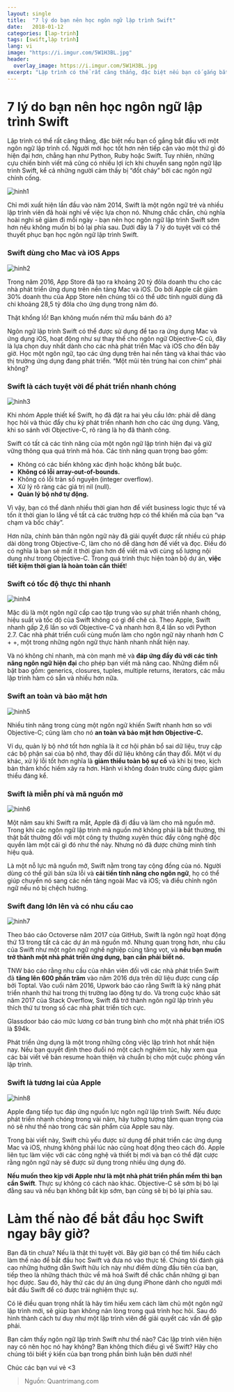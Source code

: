 ```yaml
---
layout: single
title:  "7 lý do bạn nên học ngôn ngữ lập trình Swift"
date:   2018-01-12
categories: [lap-trinh]
tags: [swift,lập trình]
lang: vi
image: "https://i.imgur.com/5W1H3BL.jpg"
header:
  overlay_image: https://i.imgur.com/5W1H3BL.jpg
excerpt: "Lập trình có thể rất căng thẳng, đặc biệt nếu bạn cố gắng bắt đầu với một ngôn ngữ lập trình cổ. Người mới học tốt hơn nên tiếp cận vào một thứ gì đó hiện đại hơn, chẳng hạn như Python, Ruby hoặc Swift."
---
```


# 7 lý do bạn nên học ngôn ngữ lập trình Swift
Lập trình có thể rất căng thẳng, đặc biệt nếu bạn cố gắng bắt đầu với một ngôn ngữ lập trình cổ. Người mới học tốt hơn nên tiếp cận vào một thứ gì đó hiện đại hơn, chẳng hạn như Python, Ruby hoặc Swift. Tuy nhiên, những cựu chiến binh viết mã cũng có nhiều lợi ích khi chuyển sang ngôn ngữ lập trình Swift, kể cả những người cảm thấy bị “đốt cháy” bởi các ngôn ngữ chính cống.

![hinh1](https://i.imgur.com/xsk7LMY.jpg)

Chỉ mới xuất hiện lần đầu vào năm 2014, Swift là một ngôn ngữ trẻ và nhiều lập trình viên đã hoài nghi về việc lựa chọn nó. Nhưng chắc chắn, chủ nghĩa hoài nghi sẽ giảm đi mỗi ngày - bạn nên học ngôn ngữ lập trình Swift sớm hơn nếu không muốn bị bỏ lại phía sau. Dưới đây là 7 lý do tuyệt vời có thể thuyết phục bạn học ngôn ngữ lập trình Swift.
### Swift dùng cho Mac và iOS Apps
![hinh2](https://i.imgur.com/b2d8ypb.jpg)

Trong năm 2016, App Store đã tạo ra khoảng 20 tỷ đôla doanh thu cho các nhà phát triển ứng dụng trên nền tảng Mac và iOS. Do bởi Apple cắt giảm 30% doanh thu của App Store nên chúng tôi có thể ước tính người dùng đã chi khoảng 28,5 tỷ đôla cho ứng dụng trong năm đó.

Thật khổng lồ! Bạn không muốn nếm thử mẩu bánh đó à?

Ngôn ngữ lập trình Swift có thể được sử dụng để tạo ra ứng dụng Mac và ứng dụng iOS, hoạt động như sự thay thế cho ngôn ngữ Objective-C cũ, đây là lựa chọn duy nhất dành cho các nhà phát triển Mac và iOS cho đến bây giờ. Học một ngôn ngữ, tạo các ứng dụng trên hai nền tảng và khai thác vào thị trường ứng dụng đang phát triển. “Một mũi tên trúng hai con chim” phải không?
### Swift là cách tuyệt vời để phát triển nhanh chóng

![hinh3](https://i.imgur.com/cocyIIH.jpg)

Khi nhóm Apple thiết kế Swift, họ đã đặt ra hai yêu cầu lớn: phải dễ dàng học hỏi và thúc đẩy chu kỳ phát triển nhanh hơn cho các ứng dụng. Vâng, khi so sánh với Objective-C, rõ ràng là họ đã thành công.

Swift có tất cả các tính năng của một ngôn ngữ lập trình hiện đại và giữ vững thông qua quá trình mã hóa. Các tính năng quan trọng bao gồm:
* Không có các biến không xác định hoặc không bắt buộc.
* **Không có lỗi array-out-of-bounds.**
* Không có lỗi tràn số nguyên (integer overflow).
* Xử lý rõ ràng các giá trị nil (null).
* **Quản lý bộ nhớ tự động.**

Vì vậy, bạn có thể dành nhiều thời gian hơn để viết business logic thực tế và tốn ít thời gian lo lắng về tất cả các trường hợp có thể khiến mã của bạn “va chạm và bốc cháy”.

Hơn nữa, chính bản thân ngôn ngữ này đã giải quyết được rất nhiều cú pháp dài dòng trong Objective-C, làm cho nó dễ dàng hơn để viết và đọc. Điều đó có nghĩa là bạn sẽ mất ít thời gian hơn để viết mã với cùng số lượng nội dung như trong Objective-C. Trong quá trình thực hiện toàn bộ dự án, **việc tiết kiệm thời gian là hoàn toàn cần thiết**!
### Swift có tốc độ thực thi nhanh

![hinh4](https://i.imgur.com/SUmlZkZ.jpg)

Mặc dù là một ngôn ngữ cấp cao tập trung vào sự phát triển nhanh chóng, hiệu suất và tốc độ của Swift không có gì để chê cả. Theo Apple, Swift nhanh gấp 2,6 lần so với Objective-C và nhanh hơn 8,4 lần so với Python 2.7. Các nhà phát triển cuối cùng muốn làm cho ngôn ngữ này nhanh hơn C + +, một trong những ngôn ngữ thực hành nhanh nhất hiện nay.

Và nó không chỉ nhanh, mà còn mạnh mẽ và **đáp ứng đầy đủ với các tính năng ngôn ngữ hiện đại** cho phép bạn viết mã nâng cao. Những điểm nổi bật bao gồm: generics, closures, tuples, multiple returns, iterators, các mẫu lập trình hàm có sẵn và nhiều hơn nữa.
### Swift an toàn và bảo mật hơn
![hinh5](https://i.imgur.com/kWv7jU2.jpg)

Nhiều tính năng trong cùng một ngôn ngữ khiến Swift nhanh hơn so với Objective-C; cũng làm cho nó **an toàn và bảo mật hơn Objective-C.**

Ví dụ, quản lý bộ nhớ tốt hơn nghĩa là ít cơ hội phân bổ sai dữ liệu, truy cập các bộ phận sai của bộ nhớ, thay đổi dữ liệu không cần thay đổi. Một ví dụ khác, xử lý lỗi tốt hơn nghĩa là **giảm thiểu toàn bộ sự cố** và khi bị treo, kịch bản thảm khốc hiếm xảy ra hơn. Hành vi không đoán trước cũng được giảm thiểu đáng kể.
### Swift là miễn phí và mã nguồn mở
![hinh6](https://i.imgur.com/l9uA6vX.jpg)

Một năm sau khi Swift ra mắt, Apple đã đi đầu và làm cho mã nguồn mở. Trong khi các ngôn ngữ lập trình mã nguồn mở không phải là bất thường, thì thật bất thường đối với một công ty thường xuyên thúc đẩy công nghệ độc quyền làm một cái gì đó như thế này. Nhưng nó đã được chứng minh tính hiệu quả.

Là một nỗ lực mã nguồn mở, Swift nằm trong tay cộng đồng của nó. Người dùng có thể gửi bản sửa lỗi và **cải tiến tính năng cho ngôn ngữ**, họ có thể giúp chuyển nó sang các nền tảng ngoài Mac và iOS; và điều chỉnh ngôn ngữ nếu nó bị chệch hướng.
### Swift đang lớn lên và có nhu cầu cao
![hinh7](https://i.imgur.com/tLzwFqr.jpg)

Theo báo cáo Octoverse năm 2017 của GitHub, Swift là ngôn ngữ hoạt động thứ 13 trong tất cả các dự án mã nguồn mở. Nhưng quan trọng hơn, nhu cầu của Swift như một ngôn ngữ nghề nghiệp cũng tăng vọt, và **nếu bạn muốn trở thành một nhà phát triển ứng dụng, bạn cần phải biết nó.**

TNW báo cáo rằng nhu cầu của nhân viên đối với các nhà phát triển Swift đã **tăng lên 600 phần trăm** vào năm 2016 dựa trên dữ liệu được cung cấp bởi Toptal. Vào cuối năm 2016, Upwork báo cáo rằng Swift là kỹ năng phát triển nhanh thứ hai trong thị trường lao động tự do. Và trong cuộc khảo sát năm 2017 của Stack Overflow, Swift đã trở thành ngôn ngữ lập trình yêu thích thứ tư trong số các nhà phát triển tích cực.

Glassdoor báo cáo mức lương cơ bản trung bình cho một nhà phát triển iOS là $94k.

Phát triển ứng dụng là một trong những công việc lập trình hot nhất hiện nay. Nếu bạn quyết định theo đuổi nó một cách nghiêm túc, hãy xem qua các bài viết về bản resume hoàn thiện và chuẩn bị cho một cuộc phỏng vấn lập trình.
### Swift là tương lai của Apple
![hinh8](https://i.imgur.com/hhYP9WH.jpg)

Apple đang tiếp tục đáp ứng nguồn lực ngôn ngữ lập trình Swift. Nếu được phát triển nhanh chóng trong vài năm, hãy tưởng tượng tầm quan trọng của nó sẽ như thế nào trong các sản phẩm của Apple sau này.

Trong bài viết này, Swift chủ yếu được sử dụng để phát triển các ứng dụng Mac và iOS, nhưng không phải lúc nào cũng hoạt động theo cách đó. Apple liên tục làm việc với các công nghệ và thiết bị mới và bạn có thể đặt cược rằng ngôn ngữ này sẽ được sử dụng trong nhiều ứng dụng đó.

**Nếu muốn theo kịp với Apple như là một nhà phát triển phần mềm thì bạn cần Swift**. Thực sự không có cách nào khác. Objective-C sẽ sớm bị bỏ lại đằng sau và nếu bạn không bắt kịp sớm, bạn cũng sẽ bị bỏ lại phía sau.

# Làm thế nào để bắt đầu học Swift ngay bây giờ?
Bạn đã tin chưa? Nếu là thật thì tuyệt vời. Bây giờ bạn có thể tìm hiểu cách làm thế nào để bắt đầu học Swift và đưa nó vào thực tế. Chúng tôi đánh giá cao những hướng dẫn Swift hữu ích này như điểm dừng đầu tiên của bạn, tiếp theo là những thách thức về mã hoá Swift để chắc chắn những gì bạn học được. Sau đó, hãy thử các dự án ứng dụng iPhone dành cho người mới bắt đầu Swift để có được trải nghiệm thực sự.

Có lẽ điều quan trọng nhất là hãy tìm hiểu xem cách làm chủ một ngôn ngữ lập trình mới, sẽ giúp bạn không nản lòng trong quá trình học hỏi. Sau đó hình thành cách tư duy như một lập trình viên để giải quyết các vấn đề gặp phải.

Bạn cảm thấy ngôn ngữ lập trình Swift như thế nào? Các lập trình viên hiện nay có nên học nó hay không? Bạn không thích điều gì về Swift? Hãy cho chúng tôi biết ý kiến của bạn trong phần bình luận bên dưới nhé!

Chúc các bạn vui vẻ <3

>Nguồn: Quantrimang.com
